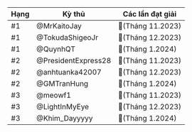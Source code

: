 Hạng|Kỳ thủ|Các lần đạt giải
---|---|---
#1|@MrKaitoJay|🥇(Tháng 11.2023)
#1|@TokudaShigeoJr|🥇(Tháng 12.2023)
#1|@QuynhQT|🥇(Tháng 1.2024)
#2|@PresidentExpress28|🥈(Tháng 11.2023)
#2|@anhtuanka42007|🥈(Tháng 12.2023)
#2|@GMTranHung|🥈(Tháng 1.2024)
#3|@meowf1|🥉(Tháng 11.2023)
#3|@LightInMyEye|🥉(Tháng 12.2023)
#3|@Khim_Dayyyyy|🥉(Tháng 1.2024)
